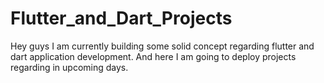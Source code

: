 # Flutter_and_Dart_Projects
Hey guys I am currently building some solid concept regarding flutter and dart application development. And here I am going to deploy projects regarding in upcoming days.
